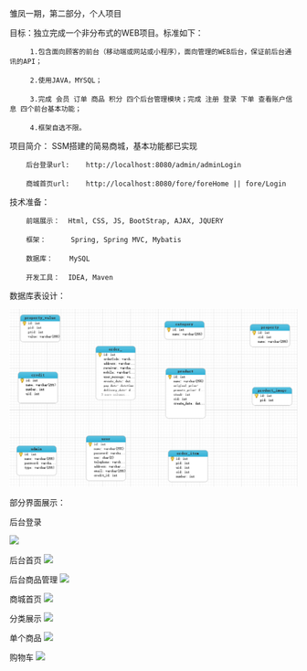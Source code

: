 雏凤一期，第二部分，个人项目



目标：独立完成一个非分布式的WEB项目。标准如下：

         1.包含面向顾客的前台（移动端或网站或小程序），面向管理的WEB后台，保证前后台通讯的API；

         2.使用JAVA，MYSQL；
          
         3.完成 会员 订单 商品 积分 四个后台管理模块；完成 注册 登录 下单 查看账户信息 四个前台基本功能；

         4.框架自选不限。



项目简介： SSM搭建的简易商城，基本功能都已实现

        后台登录url:    http://localhost:8080/admin/adminLogin

        商城首页url:    http://localhost:8080/fore/foreHome || fore/Login


技术准备：  
           

            
            
        前端展示：  Html, CSS, JS, BootStrap, AJAX, JQUERY
            
        框架：      Spring, Spring MVC, Mybatis
            
        数据库：    MySQL
            
        开发工具：  IDEA, Maven
            
            
            
数据库表设计：

![](src/main/webapp/images/show/数据库设计.jpg)



部分界面展示：


后台登录

![](src/main/webapp/images/show/后台登录.png)


后台首页
![](src/main/webapp/images/show/后台首页.png)


后台商品管理
![](src/main/webapp/images/show/分类展示.png)


商城首页
![](src/main/webapp/images/show/商城首页.jpg)


分类展示
![](src/main/webapp/images/show/分类展示.jpg)


单个商品
![](src/main/webapp/images/show/单个商品.jpg)


购物车
![](src/main/webapp/images/show/购物车.jpg)




